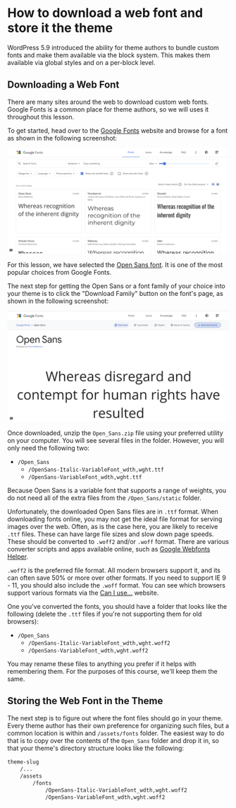 # How to download a web font and store it the theme

WordPress 5.9 introduced the ability for theme authors to bundle custom fonts and make them available via the block system.  This makes them available via global styles and on a per-block level.

## Downloading a Web Font

There are many sites around the web to download custom web fonts.  Google Fonts is a common place for theme authors, so we will uses it throughout this lesson.

To get started, head over to the [Google Fonts](https://fonts.google.com/) website and browse for a font as shown in the following screenshot:

![Google Fonts homepage, which lists a grid of font selections.](/images/module-05/lesson-01/google-fonts.png)

For this lesson, we have selected the [Open Sans font](https://fonts.google.com/specimen/Open+Sans).  It is one of the most popular choices from Google Fonts.

The next step for getting the Open Sans or a font family of your choice into your theme is to click the "Download Family" button on the font's page, as shown in the following screenshot:

![Open Sans family on the Google Fonts website. The "Download Family" button is highlighted.](/images/module-05/lesson-01/google-fonts-download.png)

Once downloaded, unzip the `Open_Sans.zip` file using your preferred utility on your computer.  You will see several files in the folder.  However, you will only need the following two:

- `/Open_Sans`
	- `/OpenSans-Italic-VariableFont_wdth,wght.ttf`
	- `/OpenSans-VariableFont_wdth,wght.ttf`

Because Open Sans is a variable font that supports a range of weights, you do not need all of the extra files from the `/Open_Sans/static` folder.

Unfortunately, the downloaded Open Sans files are in `.ttf` format.  When downloading fonts online, you may not get the ideal file format for serving images over the web.  Often, as is the case here, you are likely to receive `.ttf` files.  These can have large file sizes and slow down page speeds.  These should be converted to `.woff2` and/or `.woff` format.  There are various converter scripts and apps available online, such as [Google Webfonts Helper](https://google-webfonts-helper.herokuapp.com/fonts).

`.woff2` is the preferred file format. All modern browsers support it, and its can often save 50% or more over other formats.  If you need to support IE 9 - 11, you should also include the `.woff` format.  You can see which browsers support various formats via the [Can I use...](https://caniuse.com) website.

One you've converted the fonts, you should have a folder that looks like the following (delete the `.ttf` files if you're not supporting them for old browsers):

- `/Open_Sans`
	- `/OpenSans-Italic-VariableFont_wdth,wght.woff2`
	- `/OpenSans-VariableFont_wdth,wght.woff2`

You may rename these files to anything you prefer if it helps with remembering them.  For the purposes of this course, we'll keep them the same.

## Storing the Web Font in the Theme

The next step is to figure out where the font files should go in your theme.  Every theme author has their own preference for organizing such files, but a common location is within and `/assets/fonts` folder.  The easiest way to do that is to copy over the contents of the `Open_Sans` folder and drop it in, so that your theme's directory structure looks like the following:

```
theme-slug
	/...
	/assets
		/fonts
			/OpenSans-Italic-VariableFont_wdth,wght.woff2
			/OpenSans-VariableFont_wdth,wght.woff2
```
